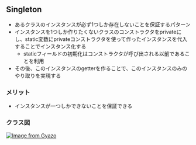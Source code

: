 ## Singleton
- あるクラスのインスタンスが必ず1つしか存在しないことを保証するパターン
- インスタンスを1つしか作りたくないクラスのコンストラクタをprivateにし、static変数にprivateコンストラクタを使って作ったインスタンスを代入することでインスタンス化する
  - staticフィールドの初期化はコンストラクタが呼び出される以前であることを利用
- その後、このインスタンスのgetterを作ることで、このインスタンスのみのやり取りを実現する

### メリット
- インスタンスが一つしかできないことを保証できる

### クラス図
[![Image from Gyazo](https://i.gyazo.com/bcf2393b0fa4f5f792c59b26cc7b3100.png)](https://gyazo.com/bcf2393b0fa4f5f792c59b26cc7b3100)